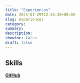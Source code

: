 ```yaml
---
title: "Experiences"
date: 2023-01-29T12:46:30+00:00
slug: experiences
category:
summary: 
description: 
showtoc: false
draft: false
---
```


## Skills


[**GitHub**](https://github.com/sajaldoes/)